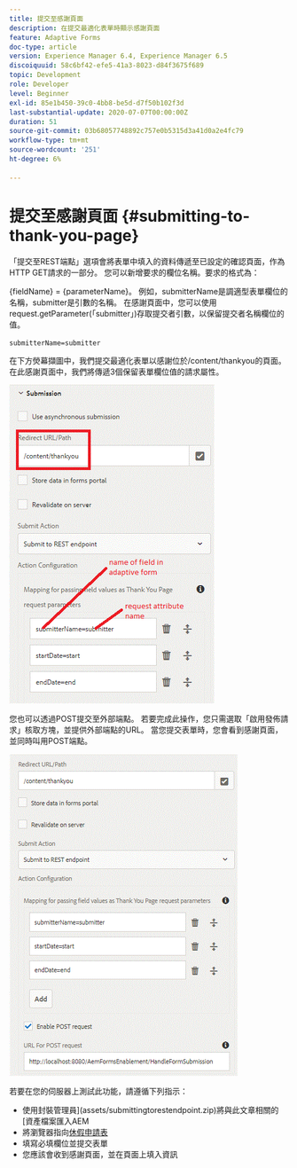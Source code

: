 ```yaml
---
title: 提交至感謝頁面
description: 在提交最適化表單時顯示感謝頁面
feature: Adaptive Forms
doc-type: article
version: Experience Manager 6.4, Experience Manager 6.5
discoiquuid: 58c6bf42-efe5-41a3-8023-d84f3675f689
topic: Development
role: Developer
level: Beginner
exl-id: 85e1b450-39c0-4bb8-be5d-d7f50b102f3d
last-substantial-update: 2020-07-07T00:00:00Z
duration: 51
source-git-commit: 03b68057748892c757e0b5315d3a41d0a2e4fc79
workflow-type: tm+mt
source-wordcount: '251'
ht-degree: 6%

---
```


# 提交至感謝頁面 {#submitting-to-thank-you-page}

「提交至REST端點」選項會將表單中填入的資料傳遞至已設定的確認頁面，作為HTTP GET請求的一部分。 您可以新增要求的欄位名稱。要求的格式為：

\{fieldName\} = \{parameterName\}。 例如，submitterName是調適型表單欄位的名稱，submitter是引數的名稱。 在感謝頁面中，您可以使用request.getParameter(「submitter」)存取提交者引數，以保留提交者名稱欄位的值。

`submitterName=submitter`

在下方熒幕擷圖中，我們提交最適化表單以感謝位於/content/thankyou的頁面。 在此感謝頁面中，我們將傳遞3個保留表單欄位值的請求屬性。

![感謝頁面](assets/thankyoupage.gif)

您也可以透過POST提交至外部端點。 若要完成此操作，您只需選取「啟用發佈請求」核取方塊，並提供外部端點的URL。 當您提交表單時，您會看到感謝頁面，並同時叫用POST端點。

![擷取組態](assets/capture.gif)

若要在您的伺服器上測試此功能，請遵循下列指示：

* 使用封裝管理員](assets/submittingtorestendpoint.zip)將與此文章相關的[資產檔案匯入AEM
* 將瀏覽器指向[休假申請表](http://localhost:4502/content/dam/formsanddocuments/helpx/timeoffrequestform/jcr:content?wcmmode=disabled)
* 填寫必填欄位並提交表單
* 您應該會收到感謝頁面，並在頁面上填入資訊
